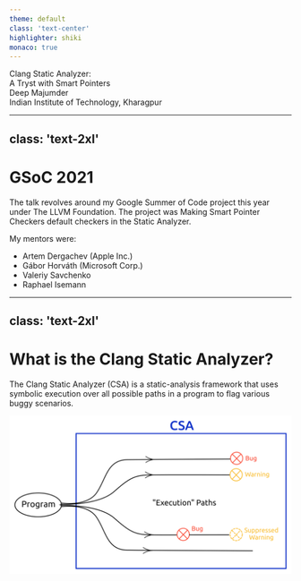 ```yaml
---
theme: default
class: 'text-center'
highlighter: shiki
monaco: true
---
```


<div class="text-5xl text-light-300">Clang Static Analyzer:<br/>A Tryst with Smart Pointers</div>
<div class="text-3xl pt-20 text-amber-300">Deep Majumder</div>
<div class="text-xl pt-2 text-amber-300">Indian Institute of Technology, Kharagpur</div>

---
class: 'text-2xl'
---

<h1 class="text-amber-300">GSoC 2021</h1>
<div></div>

The talk revolves around my Google Summer of Code project this year under The LLVM Foundation. The project was <span class="font-bold text-light-blue-300">Making Smart Pointer Checkers default checkers in the Static Analyzer</span>.

My mentors were:

- Artem Dergachev (Apple Inc.)
- Gábor Horváth (Microsoft Corp.)
- Valeriy Savchenko
- Raphael Isemann

---
class: 'text-2xl'
---

<h1 class="text-amber-300">What is the Clang Static Analyzer?</h1>
<div></div>

The Clang Static Analyzer (CSA) is a static-analysis framework that uses <span class="font-bold text-light-blue-300">symbolic execution</span> over all possible paths in a program to flag various buggy scenarios.

<div class="flex justify-center pt-3 h-85">
  <img src="/imgs/csa-intro.png">
</div>

<!-- Key point being the symbolic-execution, that is, the code is not actually run
Examples of bugs may include null-pointer de-reference, un-closed files, leaked memory, etc. -->